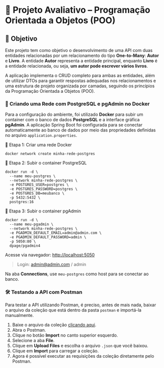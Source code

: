 ﻿# 📘 Projeto Avaliativo – Programação Orientada a Objetos (POO)

## 🎯 Objetivo

Este projeto tem como objetivo o desenvolvimento de uma API com duas entidades relacionadas por um relacionamento do tipo **One-to-Many**: **Autor** e **Livro**. A entidade **Autor** representa a entidade principal, enquanto **Livro** é a entidade relacionada, ou seja, **um autor pode escrever vários livros**.

A aplicação implementa o CRUD completo para ambas as entidades, além de utilizar DTOs para garantir respostas adequadas nos relacionamentos e uma estrutura de projeto organizada por camadas, seguindo os princípios da Programação Orientada a Objetos (POO).

### 🐳 Criando uma Rede com PostgreSQL e pgAdmin no Docker

Para a configuração do ambiente, foi utilizado **Docker** para subir um container com o banco de dados **PostgreSQL** e a interface gráfica **pgAdmin**.
A aplicação Spring Boot foi configurada para se conectar automaticamente ao banco de dados por meio das propriedades definidas no arquivo `application.properties`.

🔧 Etapa 1: Criar uma rede Docker
```
docker network create minha-rede-postgres
```

🐘 Etapa 2: Subir o container PostgreSQL
```
docker run -d \
  --name meu-postgres \
  --network minha-rede-postgres \
  -e POSTGRES_USER=postgres \
  -e POSTGRES_PASSWORD=postgres \
  -e POSTGRES_DB=meubanco \
  -p 5432:5432 \
  postgres:16
```

🧰 Etapa 3: Subir o container pgAdmin
```
docker run -d \
  --name meu-pgadmin \
  --network minha-rede-postgres \
  -e PGADMIN_DEFAULT_EMAIL=admin@admin.com \
  -e PGADMIN_DEFAULT_PASSWORD=admin \
  -p 5050:80 \
  dpage/pgadmin4
```
Acesse via navegador: [http://localhost:5050](http://localhost:5050/)
> Login: admin@admin.com / admin
> 
Na aba **Connections**, use `meu-postgres` como host para se conectar ao banco.


### 🛠 Testando a API com Postman

Para testar a API utilizando Postman, é preciso, antes de mais nada, baixar o arquivo da coleção que está dentro da pasta `postman` e importá-la manualmente. 

1. Baixe o arquivo da coleção [clicando aqui](https://github.com/tamiresdasilva/author-book-api/blob/main/postman/author-book-api.postman_collection.json).
2. Abra o Postman.
3. Clique no botão **Import** no canto superior esquerdo.
4. Selecione a aba **File**.
5. Clique em **Upload Files** e escolha o arquivo `.json` que você baixou.
6. Clique em **Import** para carregar a coleção.
7. Agora é possível executar as requisições da coleção diretamente pelo Postman.

